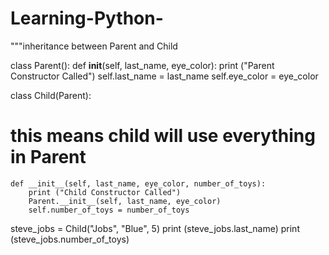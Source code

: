 # Learning-Python- 
"""inheritance between Parent and Child 

class Parent():
    def __init__(self, last_name, eye_color):
        print ("Parent Constructor Called")
        self.last_name = last_name
        self.eye_color = eye_color

class Child(Parent):
# this means child will use everything in Parent
    def __init__(self, last_name, eye_color, number_of_toys):
        print ("Child Constructor Called")
        Parent.__init__(self, last_name, eye_color)
        self.number_of_toys = number_of_toys


steve_jobs = Child("Jobs", "Blue", 5)
print (steve_jobs.last_name)
print (steve_jobs.number_of_toys)
